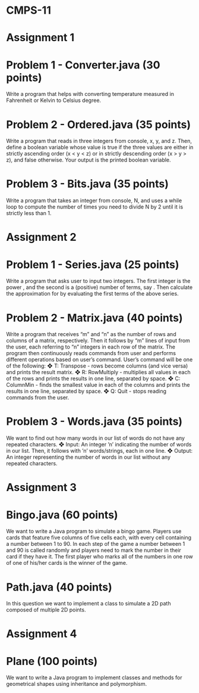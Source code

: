 # CMPS-11

# Assignment 1
# Problem 1 - Converter.java (30 points)
  Write a program that helps with converting temperature measured in Fahrenheit or Kelvin to
Celsius degree. 
# Problem 2 - Ordered.java (35 points)
  Write a program that reads in three integers from console, x, y, and z. Then, define
a boolean variable whose value is true if the three values are either in strictly ascending order
(x < y < z) or in strictly descending order (x > y > z), and false otherwise. Your output is the
printed boolean variable.
# Problem 3 - Bits.java (35 points)
  Write a program that takes an integer from console, N, and uses a while loop to compute the
number of times you need to divide N by 2 until it is strictly less than 1. 


#  Assignment 2
  # Problem 1 - Series.java (25 points)
  Write a program that asks user to input two integers. The first integer is the power ,
and the second is a (positive) number of terms, say . Then calculate the approximation for
by evaluating the first terms of the above series.
  # Problem 2 - Matrix.java (40 points)
Write a program that receives “m” and “n” as the number of rows and columns of a
matrix, respectively. Then it follows by “m” lines of input from the user, each referring to “n”
integers in each row of the matrix.
The program then continuously reads commands from user and performs different
operations based on user’s command. User’s command will be one of the following:
  ❖ T: Transpose - rows become columns (and vice versa) and prints the result matrix.
  ❖ R: RowMultiply - multiplies all values in each of the rows and prints the results in
one line, separated by space.
  ❖ C: ColumnMin - finds the smallest value in each of the columns and prints the
results in one line, separated by space.
  ❖ Q: Quit - stops reading commands from the user.
  # Problem 3 - Words.java (35 points)
We want to find out how many words in our list of words do not have any repeated
characters. 
  ❖ Input: An integer ’n’ indicating the number of words in our list. Then, it follows
with ’n’ words/strings, each in one line.
 ❖ Output: An integer representing the number of words in our list without any
repeated characters.


#  Assignment 3
  # Bingo.java (60 points)
We want to write a Java program to simulate a bingo game. Players use cards that
feature five columns of five cells each, with every cell containing a number between 1 to 90.
In each step of the game a number between 1 and 90 is called randomly and players need to
mark the number in their card if they have it. The first player who marks all of the numbers
in one row of one of his/her cards is the winner of the game. 
  # Path.java (40 points)
In this question we want to implement a class to simulate a 2D path composed of
multiple 2D points. 

# Assignment 4
# Plane (100 points)
We want to write a Java program to implement classes and methods for geometrical shapes using inheritance and polymorphism. 
